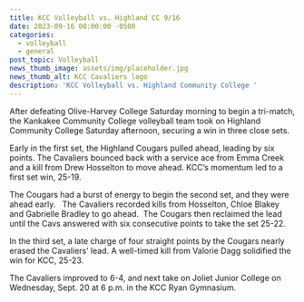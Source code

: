 ```yaml
---
title: KCC Volleyball vs. Highland CC 9/16
date: 2023-09-16 00:00:00 -0500
categories:
  - volleyball
  - general
post_topic: Volleyball
news_thumb_image: assets/img/placeholder.jpg
news_thumb_alt: KCC Cavaliers logo
description: 'KCC Volleyball vs. Highland Community College '
---
```

After defeating Olive-Harvey College Saturday morning to begin a tri-match, the Kankakee Community College volleyball team took on Highland Community College Saturday afternoon, securing a win in three close sets.

Early in the first set, the Highland Cougars pulled ahead, leading by six points. The Cavaliers bounced back with a service ace from Emma Creek and a kill from Drew Hosselton to move ahead. KCC’s momentum led to a first set win, 25-19.

The Cougars had a burst of energy to begin the second set, and they were ahead early. &nbsp; The Cavaliers recorded kills from Hosselton, Chloe Blakey and Gabrielle Bradley to go ahead.&nbsp; The Cougars then reclaimed the lead until the Cavs answered with six consecutive points to take the set 25-22.

In the third set, a late charge of four straight points by the Cougars nearly erased the Cavaliers’ lead. A well-timed kill from Valorie Dagg solidified the win for KCC, 25-23.

The Cavaliers improved to 6-4, and next take on Joliet Junior College on Wednesday, Sept. 20 at 6 p.m. in the KCC Ryan Gymnasium.
